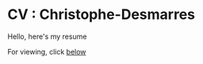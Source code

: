 # CV : Christophe-Desmarres

Hello,
here's my resume

For viewing, click [below](https://christophe-desmarres.github.io/)
